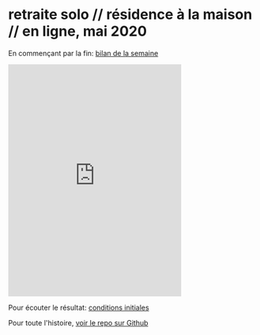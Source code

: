 # retraite solo // résidence à la maison // en ligne, mai 2020

En commençant par la fin: [bilan de la semaine](./residencesolo/bilan.html)

<iframe style="border: 0; width: 350px; height: 470px;" src="https://bandcamp.com/EmbeddedPlayer/album=3016881075/size=large/bgcol=ffffff/linkcol=333333/tracklist=false/transparent=true/" seamless><a href="https://finartcialist.bandcamp.com/album/conditions-initiales">conditions initiales by finartcialist</a></iframe>

Pour écouter le résultat: [conditions initiales](https://finartcialist.bandcamp.com/album/conditions-initiales)

Pour toute l'histoire, [voir le repo sur Github](https://www.github.com/finartcialist/residencesolo)
